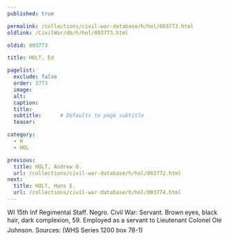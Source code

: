 ```yaml
---
published: true

permalink: /collections/civil-war-database/h/hol/003773.html
oldlink: /CivilWar/db/h/hol/003773.html

oldid: 003773

title: HOLT, Ed

pagelist:
  exclude: false
  order: 3773
  image: 
  alt:
  caption:
  title:
  subtitle:      # Defaults to page subtitle
  teaser:

category: 
  - H 
  - HOL

previous:
  title: HOLT, Andrew O.
  url: /collections/civil-war-database/h/hol/003772.html  
next:
  title: HOLT, Hans E.
  url: /collections/civil-war-database/h/hol/003774.html   
---
```

WI 15th Inf Regimental Staff. Negro. Civil War: Servant. Brown eyes, black hair, dark complexion, 5&#146;9&#148;. Employed as a servant to Lieutenant Colonel Ole Johnson. Sources: (WHS Series 1200 box 78-1)